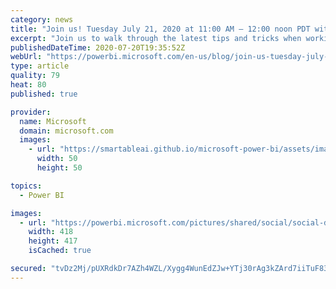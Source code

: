 ```yaml
---
category: news
title: "Join us! Tuesday July 21, 2020 at 11:00 AM – 12:00 noon PDT with Gaston Cruz!"
excerpt: "Join us to walk through the latest tips and tricks when working with XMLA Endpoints in Power BI."
publishedDateTime: 2020-07-20T19:35:52Z
webUrl: "https://powerbi.microsoft.com/en-us/blog/join-us-tuesday-july-21-2020-at-1100-am-1200-noon-pdt-with-gaston-cruz/"
type: article
quality: 79
heat: 80
published: true

provider:
  name: Microsoft
  domain: microsoft.com
  images:
    - url: "https://smartableai.github.io/microsoft-power-bi/assets/images/organizations/microsoft.com-50x50.jpg"
      width: 50
      height: 50

topics:
  - Power BI

images:
  - url: "https://powerbi.microsoft.com/pictures/shared/social/social-default-image.png"
    width: 418
    height: 417
    isCached: true

secured: "tvDz2Mj/pUXRdkDr7AZh4WZL/Xygg4WunEdZJw+YTj30rAg3kZArd7iiTuF83TIKSKcf/xROJWAfe2mNp1lJoUwcaf6EsyLpk0p35e3sFqaSJq+gkGw+0UQITJV20WfMIpSou5C6qbf92aLT0KFbkLA+dj/FJTVPBaYjMhEIc22nOuXNt9rtRlYIPiO1xh4VPw/r/8IHTVYQ8DT0C9gOCxiwDyakqxIUlKHSaWEi//q9C1yVNXodzrjNP+sEI9Vam3tZSfy/odU9BvcCywVihq5Djmv4HBmZawnpqKNiuGnIsqiVycAdttcu80+gaLL2e3bw5jnyqLyt4Yu9ajhThg==;PLjU3Drx1zdEZfyCvIa7Iw=="
---
```


